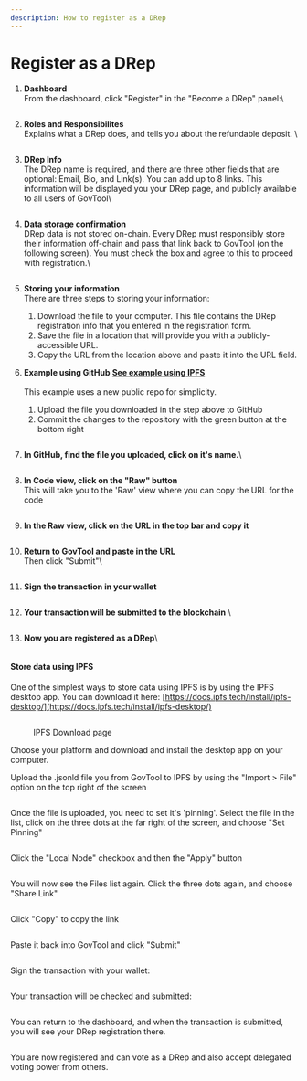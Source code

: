```yaml
---
description: How to register as a DRep
---
```


# Register as a DRep

1.  **Dashboard**\
    From the dashboard, click "Register" in the "Become a DRep" panel:\


    <div align="left"><figure><img src="../../../.gitbook/assets/Artboard Copy 1000.png" alt=""><figcaption></figcaption></figure></div>
2.  **Roles and Responsibilites**\
    Explains what a DRep does, and tells you about the refundable deposit. \


    <div align="left"><figure><img src="../../../.gitbook/assets/drep reg 2.png" alt=""><figcaption></figcaption></figure></div>
3.  **DRep Info**\
    The DRep name is required, and there are three other fields that are optional: Email, Bio, and Link(s). You can add up to 8 links. This information will be displayed you your DRep page, and publicly available to all users of GovTool\


    <div align="left"><figure><img src="../../../.gitbook/assets/drep reg 3.png" alt=""><figcaption></figcaption></figure></div>
4.  **Data storage confirmation**\
    DRep data is not stored on-chain. Every DRep must responsibly store their information off-chain and pass that link back to GovTool (on the following screen). You must check the box and agree to this to proceed with registration.\


    <div align="left"><figure><img src="../../../.gitbook/assets/drep reg 4.png" alt=""><figcaption></figcaption></figure></div>
5. **Storing your information**\
   There are three steps to storing your information:
   1. Download the file to your computer. This file contains the DRep registration info that you entered in the registration form.
   2. Save the file in a location that will provide you with a publicly-accessible URL.
   3. Copy the URL from the location above and paste it into the URL field.
6.  **Example using GitHub** [**See example using IPFS**](register-as-a-drep.md#ipfs)\
    \
    This example uses a new public repo for simplicity.&#x20;

    1. Upload the file you downloaded in the step above to GitHub&#x20;
    2. Commit the changes to the repository with the green button at the bottom right

    <figure><img src="../../../.gitbook/assets/github 1 (1).png" alt=""><figcaption></figcaption></figure>
7.  **In GitHub, find the file you uploaded, click on it's name.**\


    <figure><img src="../../../.gitbook/assets/github 2.png" alt=""><figcaption></figcaption></figure>
8.  **In Code view, click on the "Raw" button**\
    This will take you to the 'Raw' view where you can copy the URL for the code&#x20;

    <figure><img src="../../../.gitbook/assets/github 3.png" alt=""><figcaption></figcaption></figure>
9.  **In the Raw view, click on the URL in the top bar and copy it**

    <figure><img src="../../../.gitbook/assets/github 4 (1).png" alt=""><figcaption></figcaption></figure>
10. **Return to GovTool and paste in the URL** \
    Then click "Submit"\


    <figure><img src="../../../.gitbook/assets/drep reg 6.png" alt=""><figcaption></figcaption></figure>
11. **Sign the transaction in your wallet**\
    &#x20;

    <figure><img src="../../../.gitbook/assets/drep reg 7.png" alt=""><figcaption></figcaption></figure>
12. **Your transaction will be submitted to the blockchain** \


    <figure><img src="../../../.gitbook/assets/drep reg 8.png" alt=""><figcaption></figcaption></figure>
13. **Now you are registered as a DRep**\


    <figure><img src="../../../.gitbook/assets/drep reg 9.png" alt=""><figcaption></figcaption></figure>



#### Store data using IPFS <a href="#ipfs" id="ipfs"></a>

One of the simplest ways to store data using IPFS is by using the IPFS desktop app. You can download it here: [https://docs.ipfs.tech/install/ipfs-desktop/](https://docs.ipfs.tech/install/ipfs-desktop/)

<figure><img src="../../../.gitbook/assets/Screenshot 2025-02-24 at 17.12.18.png" alt=""><figcaption><p>IPFS Download page</p></figcaption></figure>

Choose your platform and download and install the desktop app on your computer.

Upload the .jsonld file you from GovTool to IPFS by using the "Import > File" option on the top right of the screen

<figure><img src="../../../.gitbook/assets/Screenshot 2025-02-24 at 17.19.41.png" alt=""><figcaption></figcaption></figure>

Once the file is uploaded, you need to set it's 'pinning'. Select the file in the list, click on the three dots at the far right of the screen, and choose "Set Pinning"

<figure><img src="../../../.gitbook/assets/Screenshot 2025-02-24 at 17.24.55.png" alt=""><figcaption></figcaption></figure>

Click the "Local Node" checkbox and then the "Apply" button

<figure><img src="../../../.gitbook/assets/Screenshot 2025-02-24 at 17.25.20.png" alt=""><figcaption></figcaption></figure>

You will now see the Files list again. Click the three dots again, and choose "Share Link"

<figure><img src="../../../.gitbook/assets/Screenshot 2025-02-24 at 17.26.01.png" alt=""><figcaption></figcaption></figure>

Click "Copy" to copy the link

<figure><img src="../../../.gitbook/assets/image.png" alt=""><figcaption></figcaption></figure>

Paste it back into GovTool and click "Submit"

<figure><img src="../../../.gitbook/assets/image (1).png" alt=""><figcaption></figcaption></figure>

Sign the transaction with your wallet:

<figure><img src="../../../.gitbook/assets/image (2).png" alt=""><figcaption></figcaption></figure>

Your transaction will be checked and submitted:

<figure><img src="../../../.gitbook/assets/image (3).png" alt=""><figcaption></figcaption></figure>

You can return to the dashboard, and when the transaction is submitted, you will see your DRep registration there.

<figure><img src="../../../.gitbook/assets/image (4).png" alt=""><figcaption></figcaption></figure>

You are now registered and can vote as a DRep and also accept delegated voting power from others.
